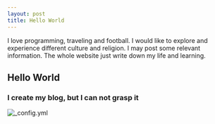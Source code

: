 ```yaml
---
layout: post
title: Hello World
---
```


I love programming, traveling and football. I would like to explore and experience different culture and religion. I may post some relevant information. The whole website just write down my life and learning.
## Hello World
### I create my blog, but I can not grasp it
![_config.yml](/images/config.png "_config.yml")

